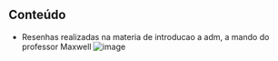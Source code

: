 ## Conteúdo
- Resenhas realizadas na materia de introducao a adm, a mando do professor Maxwell
![image](https://github.com/user-attachments/assets/92555902-8c9a-4917-8655-74f5c572cb56)
